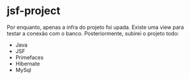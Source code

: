 # jsf-project

Por enquanto, apenas a infra do projeto foi upada. Existe uma view para testar a conexão com o banco. Posteriormente, subirei o projeto todo:

- Java
- JSF
- Primefaces
- Hibernate
- MySql
